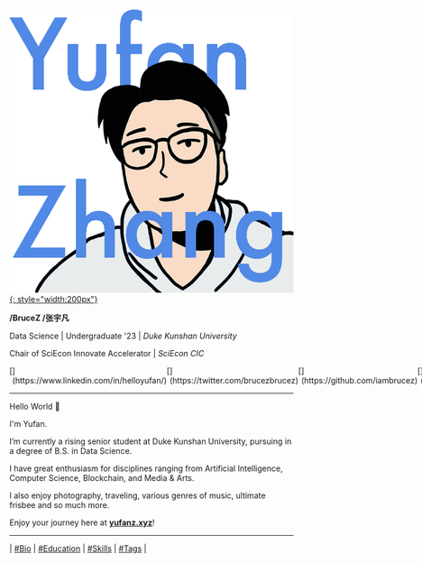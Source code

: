 # 

[![YUFAN](./img/logos/logo8_en.png){: style="width:200px"}](index.md)

**/BruceZ /张宇凡**

Data Science | Undergraduate '23 | *Duke Kunshan University*

Chair of SciEcon Innovate Accelerator | *SciEcon CIC*

<link rel="stylesheet" href="https://cdnjs.cloudflare.com/ajax/libs/font-awesome/4.7.0/css/font-awesome.min.css">

<div style="display: flex;" markdown>
[<i class="fa fa-linkedin" aria-hidden="true"></i>](https://www.linkedin.com/in/helloyufan/)
<div style="width: 2%"></div>
[<i class="fa fa-twitter" aria-hidden="true"></i>](https://twitter.com/brucezbrucez)
<div style="width: 2%"></div>
[<i class="fa fa-github" aria-hidden="true"></i>](https://github.com/iambrucez)
<div style="width: 2%"></div>
[<i class="fa fa-envelope" aria-hidden="true"></i>](mailto:yz605@duke.edu)
<div style="width: 2%"></div>
[<i class="fa fa-phone" aria-hidden="true"></i>](tel:+86 13853189701)
<div style="width: 2%"></div>
[<i class="fa fa-video-camera" aria-hidden="true"></i>](./meet.md)
</div>

---

Hello World 👋

I'm Yufan.

I’m currently a rising senior student at Duke Kunshan University, pursuing in a degree of B.S. in Data Science. 

I have great enthusiasm for disciplines ranging from Artificial Intelligence, Computer Science, Blockchain, and Media & Arts. 

I also enjoy photography, traveling, various genres of music, ultimate frisbee and so much more.

Enjoy your journey here at [**yufanz.xyz**](https://yufanz.xyz/)!

---

|
[#Bio](Home/About.md) |
[#Education](Home/Education.md) |
[#Skills](Home/Skills.md) |
[#Tags](Home/tags.md) |
